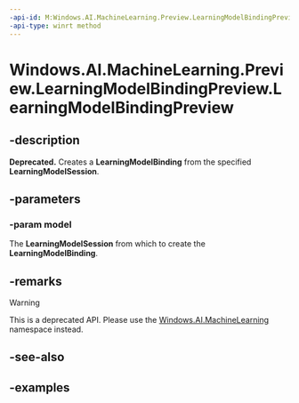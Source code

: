 ```yaml
---
-api-id: M:Windows.AI.MachineLearning.Preview.LearningModelBindingPreview.#ctor(Windows.AI.MachineLearning.Preview.LearningModelPreview)
-api-type: winrt method
---
```


<!-- Method syntax.
public LearningModelBindingPreview.LearningModelBindingPreview(LearningModelPreview model)
-->

# Windows.AI.MachineLearning.Preview.LearningModelBindingPreview.LearningModelBindingPreview

## -description
**Deprecated.** Creates a **LearningModelBinding** from the specified **LearningModelSession**.

## -parameters
### -param model
The **LearningModelSession** from which to create the **LearningModelBinding**.

## -remarks

> [!Warning]
> This is a deprecated API. Please use the [Windows.AI.MachineLearning](../windows.ai.machinelearning/windows_ai_machinelearning.md) namespace instead.

## -see-also

## -examples

